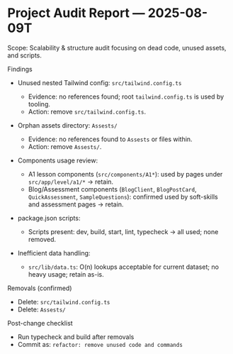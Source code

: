 # Project Audit Report — 2025-08-09T

Scope: Scalability & structure audit focusing on dead code, unused assets, and scripts.

Findings

- Unused nested Tailwind config: `src/tailwind.config.ts`
  - Evidence: no references found; root `tailwind.config.ts` is used by tooling.
  - Action: remove `src/tailwind.config.ts`.

- Orphan assets directory: `Assests/`
  - Evidence: no references found to `Assests` or files within.
  - Action: remove `Assests/`.

- Components usage review:
  - A1 lesson components (`src/components/A1*`): used by pages under `src/app/level/a1/*` -> retain.
  - Blog/Assessment components (`BlogClient`, `BlogPostCard`, `QuickAssessment`, `SampleQuestions`): confirmed used by soft-skills and assessment pages -> retain.

- package.json scripts:
  - Scripts present: dev, build, start, lint, typecheck -> all used; none removed.

- Inefficient data handling:
  - `src/lib/data.ts`: O(n) lookups acceptable for current dataset; no heavy usage; retain as-is.

Removals (confirmed)

- Delete: `src/tailwind.config.ts`
- Delete: `Assests/`

Post-change checklist

- Run typecheck and build after removals
- Commit as: `refactor: remove unused code and commands`